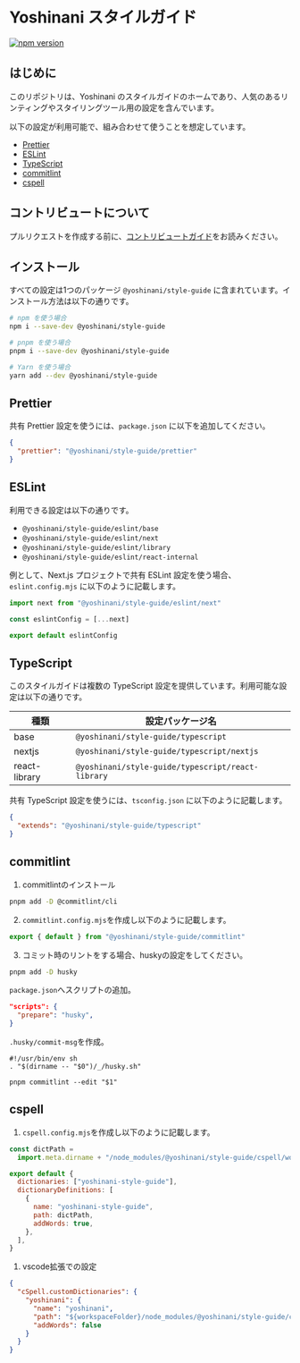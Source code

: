 # Yoshinani スタイルガイド

[![npm version](https://badge.fury.io/js/@yoshinani%2Fstyle-guide.svg)](https://badge.fury.io/js/@yoshinani%2Fstyle-guide)

## はじめに

このリポジトリは、Yoshinani のスタイルガイドのホームであり、人気のあるリンティングやスタイリングツール用の設定を含んでいます。

以下の設定が利用可能で、組み合わせて使うことを想定しています。

- [Prettier](#prettier)
- [ESLint](#eslint)
- [TypeScript](#typescript)
- [commitlint](#commitlint)
- [cspell](#cspell)

## コントリビュートについて

プルリクエストを作成する前に、[コントリビュートガイド](https://github.com/yoshinani-dev/style-guide/blob/main/CONTRIBUTING.md)をお読みください。

## インストール

すべての設定は1つのパッケージ `@yoshinani/style-guide` に含まれています。インストール方法は以下の通りです。

```sh
# npm を使う場合
npm i --save-dev @yoshinani/style-guide

# pnpm を使う場合
pnpm i --save-dev @yoshinani/style-guide

# Yarn を使う場合
yarn add --dev @yoshinani/style-guide
```

## Prettier

共有 Prettier 設定を使うには、`package.json` に以下を追加してください。

```json
{
  "prettier": "@yoshinani/style-guide/prettier"
}
```

## ESLint

利用できる設定は以下の通りです。

- `@yoshinani/style-guide/eslint/base`
- `@yoshinani/style-guide/eslint/next`
- `@yoshinani/style-guide/eslint/library`
- `@yoshinani/style-guide/eslint/react-internal`

例として、Next.js プロジェクトで共有 ESLint 設定を使う場合、`eslint.config.mjs` に以下のように記載します。

```js
import next from "@yoshinani/style-guide/eslint/next"

const eslintConfig = [...next]

export default eslintConfig
```

## TypeScript

このスタイルガイドは複数の TypeScript 設定を提供しています。利用可能な設定は以下の通りです。

| 種類          | 設定パッケージ名                                  |
| ------------- | ------------------------------------------------- |
| base          | `@yoshinani/style-guide/typescript`               |
| nextjs        | `@yoshinani/style-guide/typescript/nextjs`        |
| react-library | `@yoshinani/style-guide/typescript/react-library` |

共有 TypeScript 設定を使うには、`tsconfig.json` に以下のように記載します。

```json
{
  "extends": "@yoshinani/style-guide/typescript"
}
```

## commitlint

1. commitlintのインストール

```bash
pnpm add -D @commitlint/cli
```

2. `commitlint.config.mjs`を作成し以下のように記載します。

```js
export { default } from "@yoshinani/style-guide/commitlint"
```

3. コミット時のリントをする場合、huskyの設定をしてください。

```bash
pnpm add -D husky
```

`package.json`へスクリプトの追加。

```json:package.json
"scripts": {
  "prepare": "husky",
}
```

`.husky/commit-msg`を作成。

```bash:.husky/commit-msg
#!/usr/bin/env sh
. "$(dirname -- "$0")/_/husky.sh"

pnpm commitlint --edit "$1"
```

## cspell

1. `cspell.config.mjs`を作成し以下のように記載します。

```js
const dictPath =
  import.meta.dirname + "/node_modules/@yoshinani/style-guide/cspell/words.txt"

export default {
  dictionaries: ["yoshinani-style-guide"],
  dictionaryDefinitions: [
    {
      name: "yoshinani-style-guide",
      path: dictPath,
      addWords: true,
    },
  ],
}
```

1. vscode拡張での設定

```json
{
  "cSpell.customDictionaries": {
    "yoshinani": {
      "name": "yoshinani",
      "path": "${workspaceFolder}/node_modules/@yoshinani/style-guide/cspell/words.txt",
      "addWords": false
    }
  }
}
```
